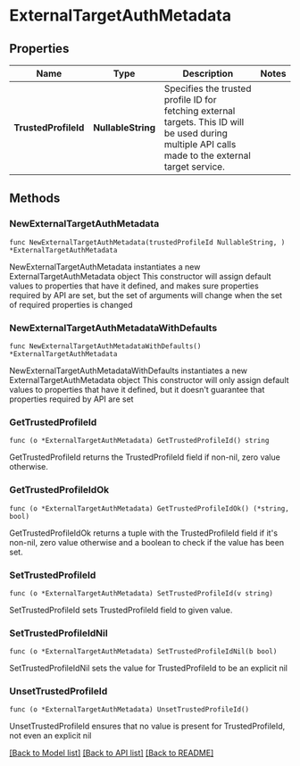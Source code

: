 # ExternalTargetAuthMetadata

## Properties

Name | Type | Description | Notes
------------ | ------------- | ------------- | -------------
**TrustedProfileId** | **NullableString** | Specifies the trusted profile ID for fetching external targets. This ID will be used during multiple API calls made to the external target service. | 

## Methods

### NewExternalTargetAuthMetadata

`func NewExternalTargetAuthMetadata(trustedProfileId NullableString, ) *ExternalTargetAuthMetadata`

NewExternalTargetAuthMetadata instantiates a new ExternalTargetAuthMetadata object
This constructor will assign default values to properties that have it defined,
and makes sure properties required by API are set, but the set of arguments
will change when the set of required properties is changed

### NewExternalTargetAuthMetadataWithDefaults

`func NewExternalTargetAuthMetadataWithDefaults() *ExternalTargetAuthMetadata`

NewExternalTargetAuthMetadataWithDefaults instantiates a new ExternalTargetAuthMetadata object
This constructor will only assign default values to properties that have it defined,
but it doesn't guarantee that properties required by API are set

### GetTrustedProfileId

`func (o *ExternalTargetAuthMetadata) GetTrustedProfileId() string`

GetTrustedProfileId returns the TrustedProfileId field if non-nil, zero value otherwise.

### GetTrustedProfileIdOk

`func (o *ExternalTargetAuthMetadata) GetTrustedProfileIdOk() (*string, bool)`

GetTrustedProfileIdOk returns a tuple with the TrustedProfileId field if it's non-nil, zero value otherwise
and a boolean to check if the value has been set.

### SetTrustedProfileId

`func (o *ExternalTargetAuthMetadata) SetTrustedProfileId(v string)`

SetTrustedProfileId sets TrustedProfileId field to given value.


### SetTrustedProfileIdNil

`func (o *ExternalTargetAuthMetadata) SetTrustedProfileIdNil(b bool)`

 SetTrustedProfileIdNil sets the value for TrustedProfileId to be an explicit nil

### UnsetTrustedProfileId
`func (o *ExternalTargetAuthMetadata) UnsetTrustedProfileId()`

UnsetTrustedProfileId ensures that no value is present for TrustedProfileId, not even an explicit nil

[[Back to Model list]](../README.md#documentation-for-models) [[Back to API list]](../README.md#documentation-for-api-endpoints) [[Back to README]](../README.md)


